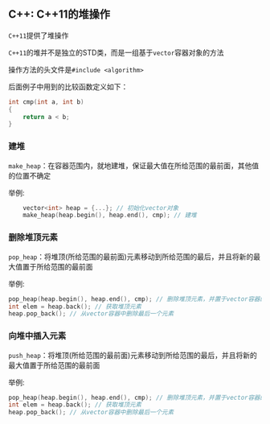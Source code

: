 ## C++: C++11的堆操作

`C++11`提供了堆操作

`C++11`的堆并不是独立的STD类，而是一组基于`vector`容器对象的方法

操作方法的头文件是`#include <algorithm>`

后面例子中用到的比较函数定义如下：

```cpp
int cmp(int a, int b)
{
    return a < b;
}
```

### 建堆

`make_heap`：在容器范围内，就地建堆，保证最大值在所给范围的最前面，其他值的位置不确定

举例:

```cpp
    vector<int> heap = {...}; // 初始化vector对象
    make_heap(heap.begin(), heap.end(), cmp); // 建堆
```

### 删除堆顶元素

`pop_heap`：将堆顶(所给范围的最前面)元素移动到所给范围的最后，并且将新的最大值置于所给范围的最前面

举例:

```c++
pop_heap(heap.begin(), heap.end(), cmp); // 删除堆顶元素，并置于vector容器的最后一个位置
int elem = heap.back(); // 获取堆顶元素
heap.pop_back(); // 从vector容器中删除最后一个元素
```

### 向堆中插入元素

`push_heap`：将堆顶(所给范围的最前面)元素移动到所给范围的最后，并且将新的最大值置于所给范围的最前面

举例:

```c++
pop_heap(heap.begin(), heap.end(), cmp); // 删除堆顶元素，并置于vector容器的最后一个位置
int elem = heap.back(); // 获取堆顶元素
heap.pop_back(); // 从vector容器中删除最后一个元素
```

